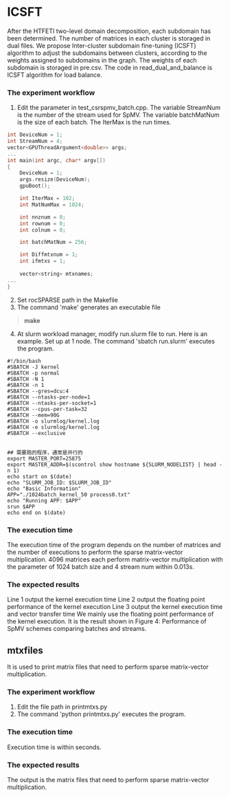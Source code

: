 # ICSFT
After the HTFETI two-level domain decomposition, each subdomain has been determined. The number of matrices in each cluster is storaged in dual files. We propose Inter-cluster subdomain fine-tuning (ICSFT) algorithm to adjust the subdomains between clusters, according to the weights assigned to subdomains in the graph. The weights of each subdomain is storaged in pre.csv. The code in read_dual_and_balance is ICSFT algorithm for load balance.
### The experiment workflow
1. Edit the parameter in test_csrspmv_batch.cpp. The variable StreamNum is the number of the stream used for SpMV. The variable batchMatNum is the size of each batch. The IterMax is the run times.
```C
int DeviceNum = 1;
int StreamNum = 4;
vector<GPUThreadArgument<double>> args;
...
int main(int argc, char* argv[])
{
    DeviceNum = 1;
    args.resize(DeviceNum);
    gpuBoot();

    int IterMax = 102;
    int MatNumMax = 1024;

    int nnznum = 0;
    int rownum = 0;
    int colnum = 0;

    int batchMatNum = 256;

    int Diffmtxnum = 1;
    int ifmtxs = 1;
 
    vector<string> mtxnames;
...
}
```
2. Set rocSPARSE path in the Makefile
3. The command 'make' generates an executable file
> **make**
4. At slurm workload manager, modify run.slurm file to run. Here is an example. Set up at 1 node. The command 'sbatch run.slurm' executes the program.
```slurm
#!/bin/bash
#SBATCH -J kernel  
#SBATCH -p normal 
#SBATCH -N 1  
#SBATCH -n 1  
#SBATCH --gres=dcu:4  
#SBATCH --ntasks-per-node=1  
#SBATCH --ntasks-per-socket=1  
#SBATCH --cpus-per-task=32 
#SBATCH --mem=90G  
#SBATCH -o slurmlog/kernel.log 
#SBATCH -e slurmlog/kernel.log  
#SBATCH --exclusive 


## 需要跑的程序，通常是并行的
export MASTER_PORT=25875
export MASTER_ADDR=$(scontrol show hostname ${SLURM_NODELIST} | head -n 1)
echo start on $(date)
echo "SLURM_JOB_ID: $SLURM_JOB_ID" 
echo "Basic Information"
APP="./1024batch_kernel_50 process0.txt"  
echo "Running APP: $APP"
srun $APP
echo end on $(date)
```

### The execution time 
The execution time of the program depends on the number of matrices and the number of executions to perform the sparse matrix-vector multiplication. 4096 matrices each perform matrix-vector multiplication with the parameter of 1024 batch size and 4 stream num within 0.013s.

### The expected results
Line 1 output the kernel execution time
Line 2 output the floating point performance of the kernel execution 
Line 3 output the kernel execution time and vector transfer time
We mainly use the floating point performance of the kernel execution. It is the result shown in Figure 4: Performance of SpMV schemes comparing batches and streams.



## mtxfiles
It is used to print matrix files that need to perform sparse matrix-vector multiplication.
### The experiment workflow
1. Edit the file path in printmtxs.py
2. The command 'python printmtxs.py' executes the program.
### The execution time 
Execution time is within seconds.
### The expected results
The output is the matrix files that need to perform sparse matrix-vector multiplication.


